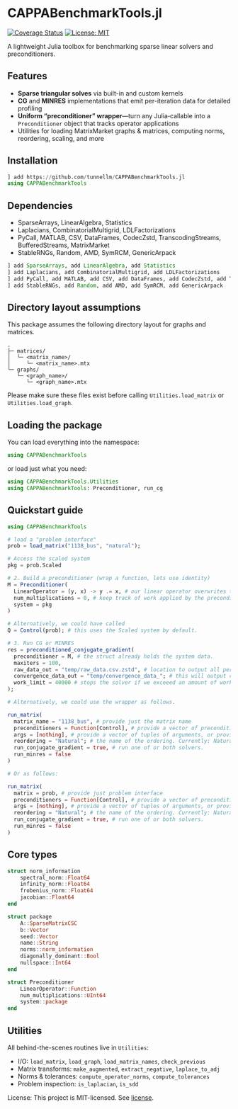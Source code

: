# CAPPABenchmarkTools.jl

[![Coverage Status](https://coveralls.io/repos/github/tunnellm/CAPPABenchmarkTools/badge.svg?branch=main)](https://coveralls.io/github/tunnellm/CAPPABenchmarkTools?branch=main)
[![License: MIT](https://img.shields.io/badge/License-MIT-blue.svg)](LICENSE)  

A lightweight Julia toolbox for benchmarking sparse linear solvers and preconditioners.

## Features

- **Sparse triangular solves** via built-in and custom kernels  
- **CG** and **MINRES** implementations that emit per-iteration data for detailed profiling  
- **Uniform “preconditioner” wrapper**—turn any Julia‐callable into a `Preconditioner` object that tracks operator applications  
- Utilities for loading MatrixMarket graphs & matrices, computing norms, reordering, scaling, and more

## Installation

```julia
] add https://github.com/tunnellm/CAPPABenchmarkTools.jl
using CAPPABenchmarkTools
```

## Dependencies

* SparseArrays, LinearAlgebra, Statistics
* Laplacians, CombinatorialMultigrid, LDLFactorizations
* PyCall, MATLAB, CSV, DataFrames, CodecZstd, TranscodingStreams, BufferedStreams, MatrixMarket
* StableRNGs, Random, AMD, SymRCM, GenericArpack

```julia
] add SparseArrays, add LinearAlgebra, add Statistics
] add Laplacians, add CombinatorialMultigrid, add LDLFactorizations
] add PyCall, add MATLAB, add CSV, add DataFrames, add CodecZstd, add TranscodingStreams, add BufferedStreams, add MatrixMarket
] add StableRNGs, add Random, add AMD, add SymRCM, add GenericArpack
```

## Directory layout assumptions

This package assumes the following directory layout for graphs and matrices.

```
.
├─ matrices/
│  └─ <matrix_name>/
│     └─ <matrix_name>.mtx
└─ graphs/
   └─ <graph_name>/
      └─ <graph_name>.mtx
```

Please make sure these files exist before calling `Utilities.load_matrix` or `Utilities.load_graph`.


## Loading the package

You can load everything into the namespace:

```julia
using CAPPABenchmarkTools
```

or load just what you need:

```julia
using CAPPABenchmarkTools.Utilities
using CAPPABenchmarkTools: Preconditioner, run_cg
```

## Quickstart guide

```julia
using CAPPABenchmarkTools

# load a "problem interface"
prob = load_matrix("1138_bus", "natural");

# Access the scaled system
pkg = prob.Scaled

# 2. Build a preconditioner (wrap a function, lets use identity)
M = Preconditioner(
  LinearOperator = (y, x) -> y .= x, # our linear operator overwrites the y with the result applied to x.
  num_multiplications = 0, # keep track of work applied by the preconditioner, here we do 0 work.
  system = pkg
)

# Alternatively, we could have called
Q = Control(prob); # this uses the Scaled system by default.

# 3. Run CG or MINRES
res = preconditioned_conjugate_gradient(
  preconditioner = M, # the struct already holds the system data.
  maxiters = 100,
  raw_data_out = "temp/raw_data.csv.zstd", # location to output all performance data.
  convergence_data_out = "temp/convergence_data_"; # this will output convergence data with respect to multiple metrics.
  work_limit = 40000 # stops the solver if we exceeed an amount of work. We use this to limit a preconditioned run if it exceeds some multiple of the work to converge without preconditioning.
);

# Alternatively, we could use the wrapper as follows.

run_matrix(
  matrix_name = "1138_bus", # provide just the matrix name
  preconditioners = Function[Control], # provide a vector of preconditioner functions (defined in Preconditioners)
  args = [nothing], # provide a vector of tuples of arguments, or provide "nothing" if the preconditioner takes no arguments.
  reordering = "Natural"; # the name of the ordering. Currently: Natural, AMD, or RCM
  run_conjugate_gradient = true, # run one of or both solvers.
  run_minres = false
)

# Or as follows:

run_matrix(
  matrix = prob, # provide just problem interface
  preconditioners = Function[Control], # provide a vector of preconditioner functions (defined in Preconditioners)
  args = [nothing], # provide a vector of tuples of arguments, or provide "nothing" if the preconditioner takes no arguments.
  reordering = "Natural"; # the name of the ordering. Currently: Natural, AMD, or RCM
  run_conjugate_gradient = true, # run one of or both solvers.
  run_minres = false
)
```

## Core types

```julia
struct norm_information
    spectral_norm::Float64
    infinity_norm::Float64
    frobenius_norm::Float64
    jacobian::Float64
end

struct package
    A::SparseMatrixCSC
    b::Vector
    seed::Vector
    name::String
    norms::norm_information
    diagonally_dominant::Bool
    nullspace::Int64
end

struct Preconditioner
    LinearOperator::Function
    num_multiplications::UInt64
    system::package
end
```

## Utilities

All behind-the-scenes routines live in `Utilities`:

- I/O: `load_matrix`, `load_graph`, `load_matrix_names`, `check_previous`
- Matrix transforms: `make_augmented`, `extract_negative`, `laplace_to_adj`
- Norms & tolerances: `compute_operator_norms`, `compute_tolerances`
- Problem inspection: `is_laplacian`, `is_sdd`



License: This project is MIT-licensed. See [license](LICENSE.md).
